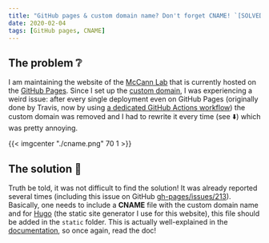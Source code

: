 ```yaml
--- 
title: "GitHub pages & custom domain name? Don't forget CNAME! `[SOLVED]`"
date: 2020-02-04 
tags: [GitHub pages, CNAME]
--- 
```



## The problem ❔

I am maintaining the website of the [McCann Lab](https://mccannlab.ca/) that is
currently hosted on the [GitHub Pages](https://pages.github.com/). Since I set
up the [custom
domain](https://help.github.com/en/github/working-with-github-pages/configuring-a-custom-domain-for-your-github-pages-site),
I was experiencing a weird issue: after every single deployment even on GitHub
Pages (originally done by Travis, now by using [a dedicated GitHub Actions
workflow](https://github.com/McCannLab/McCannLab.github.io/actions)) the
custom domain was removed and I had to rewrite it every time (see :arrow_down:)
which was pretty annoying.

{{< imgcenter "./cname.png" 70 1 >}}


## The solution :medal_sports:

Truth be told, it was not difficult to find the solution! It was already
reported several times (including this issue on GitHub
[gh-pages/issues/213](https://github.com/tschaub/gh-pages/issues/213)).
Basically, one needs to include a **CNAME** file with the custom domain name
and for [Hugo](https://gohugo.io/) (the static site generator I use for this
website), this file should be added in the `static` folder. This is actually
well-explained in the
[documentation](https://gohugo.io/hosting-and-deployment/hosting-on-github/#use-a-custom-domain
), so once again, read the doc!
